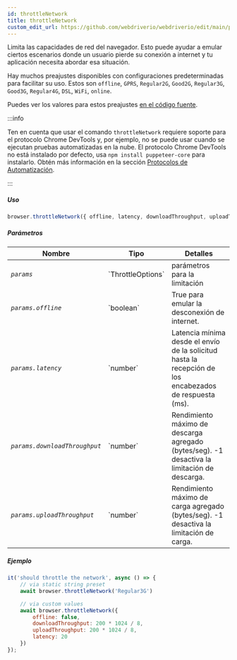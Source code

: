 ```yaml
---
id: throttleNetwork
title: throttleNetwork
custom_edit_url: https://github.com/webdriverio/webdriverio/edit/main/packages/webdriverio/src/commands/browser/throttleNetwork.ts
---
```


Limita las capacidades de red del navegador. Esto puede ayudar a
emular ciertos escenarios donde un usuario pierde su conexión a internet
y tu aplicación necesita abordar esa situación.

Hay muchos preajustes disponibles con configuraciones predeterminadas para facilitar su uso.
Estos son `offline`, `GPRS`, `Regular2G`, `Good2G`, `Regular3G`, `Good3G`,
`Regular4G`, `DSL`, `WiFi`, `online`.

Puedes ver los valores para estos preajustes [en el código fuente](https://github.com/webdriverio/webdriverio/blob/6824e4eb118a8d20685f12f4bc42f13fd56f8a25/packages/webdriverio/src/commands/browser/throttleNetwork.js#L29).

:::info

Ten en cuenta que usar el comando `throttleNetwork` requiere soporte para el protocolo Chrome DevTools y, por ejemplo,
no se puede usar cuando se ejecutan pruebas automatizadas en la nube. El protocolo Chrome DevTools no está instalado por defecto,
usa `npm install puppeteer-core` para instalarlo.
Obtén más información en la sección [Protocolos de Automatización](/docs/automationProtocols).

:::

##### Uso

```js
browser.throttleNetwork({ offline, latency, downloadThroughput, uploadThroughput })
```

##### Parámetros

<table>
  <thead>
    <tr>
      <th>Nombre</th><th>Tipo</th><th>Detalles</th>
    </tr>
  </thead>
  <tbody>
    <tr>
      <td><code><var>params</var></code></td>
      <td>`ThrottleOptions`</td>
      <td>parámetros para la limitación</td>
    </tr>
    <tr>
      <td><code><var>params.offline</var></code></td>
      <td>`boolean`</td>
      <td>True para emular la desconexión de internet.</td>
    </tr>
    <tr>
      <td><code><var>params.latency</var></code></td>
      <td>`number`</td>
      <td>Latencia mínima desde el envío de la solicitud hasta la recepción de los encabezados de respuesta (ms).</td>
    </tr>
    <tr>
      <td><code><var>params.downloadThroughput</var></code></td>
      <td>`number`</td>
      <td>Rendimiento máximo de descarga agregado (bytes/seg). -1 desactiva la limitación de descarga.</td>
    </tr>
    <tr>
      <td><code><var>params.uploadThroughput</var></code></td>
      <td>`number`</td>
      <td>Rendimiento máximo de carga agregado (bytes/seg). -1 desactiva la limitación de carga.</td>
    </tr>
  </tbody>
</table>

##### Ejemplo

```js title="throttleNetwork.js"
it('should throttle the network', async () => {
    // via static string preset
    await browser.throttleNetwork('Regular3G')

    // via custom values
    await browser.throttleNetwork({
        offline: false,
        downloadThroughput: 200 * 1024 / 8,
        uploadThroughput: 200 * 1024 / 8,
        latency: 20
    })
});
```